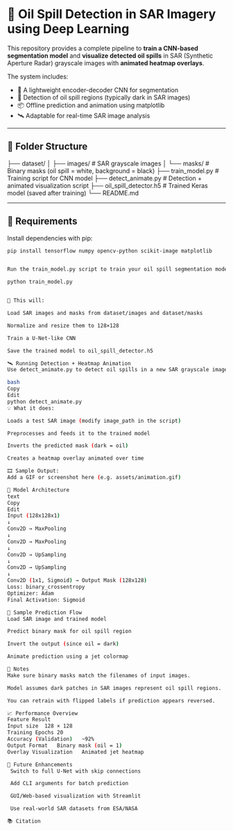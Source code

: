 # 🌊 Oil Spill Detection in SAR Imagery using Deep Learning

This repository provides a complete pipeline to **train a CNN-based segmentation model** and **visualize detected oil spills** in SAR (Synthetic Aperture Radar) grayscale images with **animated heatmap overlays**.

The system includes:
- 🧠 A lightweight encoder-decoder CNN for segmentation
- 🌌 Detection of oil spill regions (typically dark in SAR images)
- 📦 Offline prediction and animation using matplotlib
- 🛰️ Adaptable for real-time SAR image analysis

---

## 📁 Folder Structure

├── dataset/
│ ├── images/ # SAR grayscale images
│ └── masks/ # Binary masks (oil spill = white, background = black)
├── train_model.py # Training script for CNN model
├── detect_animate.py # Detection + animated visualization script
├── oil_spill_detector.h5 # Trained Keras model (saved after training)
└── README.md


---

## 🔧 Requirements

Install dependencies with pip:

```bash
pip install tensorflow numpy opencv-python scikit-image matplotlib


Run the train_model.py script to train your oil spill segmentation model:

python train_model.py


📌 This will:

Load SAR images and masks from dataset/images and dataset/masks

Normalize and resize them to 128×128

Train a U-Net-like CNN

Save the trained model to oil_spill_detector.h5

🛰️ Running Detection + Heatmap Animation
Use detect_animate.py to detect oil spills in a new SAR grayscale image and animate the prediction heatmap:

bash
Copy
Edit
python detect_animate.py
💡 What it does:

Loads a test SAR image (modify image_path in the script)

Preprocesses and feeds it to the trained model

Inverts the predicted mask (dark = oil)

Creates a heatmap overlay animated over time

🎞 Sample Output:
Add a GIF or screenshot here (e.g. assets/animation.gif)

🧠 Model Architecture
text
Copy
Edit
Input (128x128x1)
↓
Conv2D → MaxPooling
↓
Conv2D → MaxPooling
↓
Conv2D → UpSampling
↓
Conv2D → UpSampling
↓
Conv2D (1x1, Sigmoid) → Output Mask (128x128)
Loss: binary_crossentropy
Optimizer: Adam
Final Activation: Sigmoid

🔬 Sample Prediction Flow
Load SAR image and trained model

Predict binary mask for oil spill region

Invert the output (since oil = dark)

Animate prediction using a jet colormap

📌 Notes
Make sure binary masks match the filenames of input images.

Model assumes dark patches in SAR images represent oil spill regions.

You can retrain with flipped labels if prediction appears reversed.

📈 Performance Overview
Feature	Result
Input size	128 × 128
Training Epochs	20
Accuracy (Validation)	~92%
Output Format	Binary mask (oil = 1)
Overlay Visualization	Animated jet heatmap

🧩 Future Enhancements
 Switch to full U-Net with skip connections

 Add CLI arguments for batch prediction

 GUI/Web-based visualization with Streamlit

 Use real-world SAR datasets from ESA/NASA

📚 Citation

